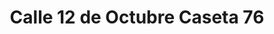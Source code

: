 ---
title: "Calle 12 de Octubre Caseta 76"
url: /arroyo-concepcion/calle-12-de-octubre-caseta-76/
shop: Kleidung
---
